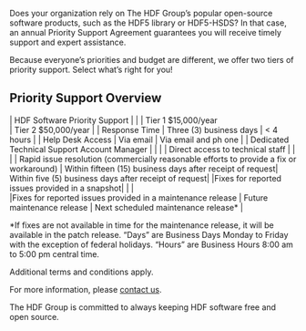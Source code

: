 Does your organization rely on The HDF Group’s popular open-source software products, such as the HDF5 library or HDF5-HSDS? In that case, an annual Priority Support Agreement guarantees you will receive timely support and expert assistance. 

Because everyone’s priorities and budget are different, we offer two tiers of priority support. Select what’s right for you!

## Priority Support Overview

| HDF Software Priority Support |
| | Tier 1
$15,000/year	
| Tier 2
$50,000/year |
| Response Time	| Three (3) business days	| < 4 hours |
| Help Desk Access | Via email | Via email and ph one |
| Dedicated Technical Support Account Manager	| | |
| Direct access to technical staff | | |
| Rapid issue resolution (commercially reasonable
efforts to provide a fix or workaround)	| Within fifteen (15) business days
after receipt of request|	Within five (5) business days
after receipt of request|
|Fixes for reported issues provided in a snapshot| | |		
|Fixes for reported issues provided in a maintenance release | Future maintenance release | Next scheduled maintenance release* |

*If fixes are not available in time for the maintenance release, it will be available in the patch release.
“Days” are Business Days Monday to Friday with the exception of federal holidays. “Hours” are Business Hours 8:00 am to 5:00 pm central time.

Additional terms and conditions apply.

For more information, please [contact us](mailto:info@hdfgroup.org).

The HDF Group is committed to always keeping HDF software free and open source. 


